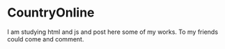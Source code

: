 CountryOnline
=============
I am studying html and js and post here some of my works. To my friends could come and comment. 
